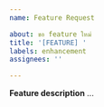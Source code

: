 ```yaml
---
name: Feature Request

about: ขอ feature ใหม่
title: '[FEATURE] '
labels: enhancement
assignees: ''

---
```


**Feature description**
...

